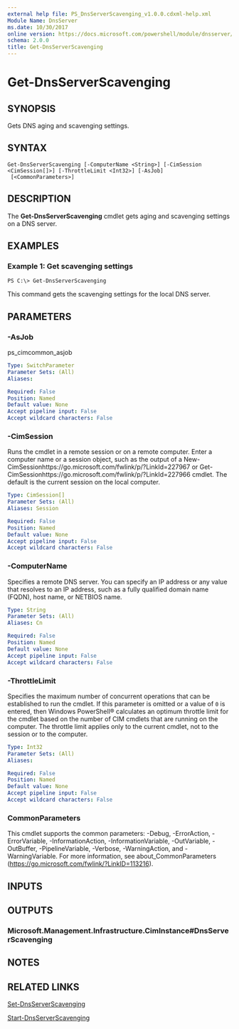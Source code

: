 ```yaml
---
external help file: PS_DnsServerScavenging_v1.0.0.cdxml-help.xml
Module Name: DnsServer
ms.date: 10/30/2017
online version: https://docs.microsoft.com/powershell/module/dnsserver/get-dnsserverscavenging?view=windowsserver2012r2-ps&wt.mc_id=ps-gethelp
schema: 2.0.0
title: Get-DnsServerScavenging
---
```


# Get-DnsServerScavenging

## SYNOPSIS
Gets DNS aging and scavenging settings.

## SYNTAX

```
Get-DnsServerScavenging [-ComputerName <String>] [-CimSession <CimSession[]>] [-ThrottleLimit <Int32>] [-AsJob]
 [<CommonParameters>]
```

## DESCRIPTION
The **Get-DnsServerScavenging** cmdlet gets aging and scavenging settings on a DNS server.

## EXAMPLES

### Example 1: Get scavenging settings
```
PS C:\> Get-DnsServerScavenging
```

This command gets the scavenging settings for the local DNS server.

## PARAMETERS

### -AsJob
ps_cimcommon_asjob

```yaml
Type: SwitchParameter
Parameter Sets: (All)
Aliases: 

Required: False
Position: Named
Default value: None
Accept pipeline input: False
Accept wildcard characters: False
```

### -CimSession
Runs the cmdlet in a remote session or on a remote computer.
Enter a computer name or a session object, such as the output of a New-CimSessionhttps://go.microsoft.com/fwlink/p/?LinkId=227967 or Get-CimSessionhttps://go.microsoft.com/fwlink/p/?LinkId=227966 cmdlet.
The default is the current session on the local computer.

```yaml
Type: CimSession[]
Parameter Sets: (All)
Aliases: Session

Required: False
Position: Named
Default value: None
Accept pipeline input: False
Accept wildcard characters: False
```

### -ComputerName
Specifies a remote DNS server.
You can specify an IP address or any value that resolves to an IP address, such as a fully qualified domain name (FQDN), host name, or NETBIOS name.

```yaml
Type: String
Parameter Sets: (All)
Aliases: Cn

Required: False
Position: Named
Default value: None
Accept pipeline input: False
Accept wildcard characters: False
```

### -ThrottleLimit
Specifies the maximum number of concurrent operations that can be established to run the cmdlet.
If this parameter is omitted or a value of `0` is entered, then Windows PowerShell® calculates an optimum throttle limit for the cmdlet based on the number of CIM cmdlets that are running on the computer.
The throttle limit applies only to the current cmdlet, not to the session or to the computer.

```yaml
Type: Int32
Parameter Sets: (All)
Aliases: 

Required: False
Position: Named
Default value: None
Accept pipeline input: False
Accept wildcard characters: False
```

### CommonParameters
This cmdlet supports the common parameters: -Debug, -ErrorAction, -ErrorVariable, -InformationAction, -InformationVariable, -OutVariable, -OutBuffer, -PipelineVariable, -Verbose, -WarningAction, and -WarningVariable. For more information, see about_CommonParameters (https://go.microsoft.com/fwlink/?LinkID=113216).

## INPUTS

## OUTPUTS

### Microsoft.Management.Infrastructure.CimInstance#DnsServerScavenging

## NOTES

## RELATED LINKS

[Set-DnsServerScavenging](./Set-DnsServerScavenging.md)

[Start-DnsServerScavenging](./Start-DnsServerScavenging.md)

